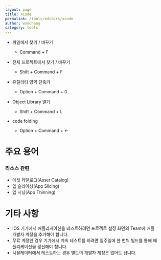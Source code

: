 ```yaml
---
layout: page
title: XCode
permalink: /tools/editors/xcode
author: wonchang
category: tools
---
```


 * 파일에서 찾기 / 바꾸기
   * Command + F

 * 전체 프로젝트에서 찾기 / 바꾸기
   * Shift + Command + F

 * 유틸리티 영역 단축키
   * Option + Command + 0


 * Object Library 열기
   * Shift + Command + L

 * code folding
   * Option + Command + <-

# 주요 용어

### 리소스 관련
 * 에셋 카탈로그(Asset Catalog)
 * 앱 슬라이싱(App Slicing)
 * 앱 시닝(App Thinning)


# 기타 사항

 * iOS 기기에서 애플리케이션을 테스트하려면 프로젝트 설정 화면의 Team에 애플 개발자 계정을 추가해야 합니다.
 * 무료 계정인 경우 기기에서 계속 테스트를 하려면 일주일에 한 번씩 빌드를 통해 애플리케이션을 갱신해야 합니다.
 * 시뮬레이터에서 테스트하는 경우 별도의 개발자 계정은 없어도 됩니다.   
